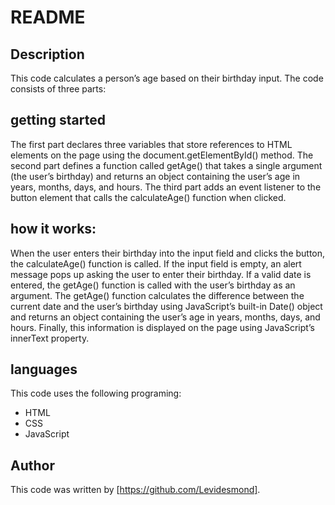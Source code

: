 # README

## Description

This code calculates a person’s age based on their birthday input. The code consists of three parts:

## getting started

The first part declares three variables that store references to HTML elements on the page using the document.getElementById() method.
The second part defines a function called getAge() that takes a single argument (the user’s birthday) and returns an object containing the user’s age in years, months, days, and hours.
The third part adds an event listener to the button element that calls the calculateAge() function when clicked.

## how it works:

When the user enters their birthday into the input field and clicks the button, the calculateAge() function is called.
If the input field is empty, an alert message pops up asking the user to enter their birthday.
If a valid date is entered, the getAge() function is called with the user’s birthday as an argument.
The getAge() function calculates the difference between the current date and the user’s birthday using JavaScript’s built-in Date() object and returns an object containing the user’s age in years, months, days, and hours.
Finally, this information is displayed on the page using JavaScript’s innerText property.

## languages

This code uses the following programing:

- HTML
- CSS
- JavaScript

## Author

This code was written by [https://github.com/Levidesmond].